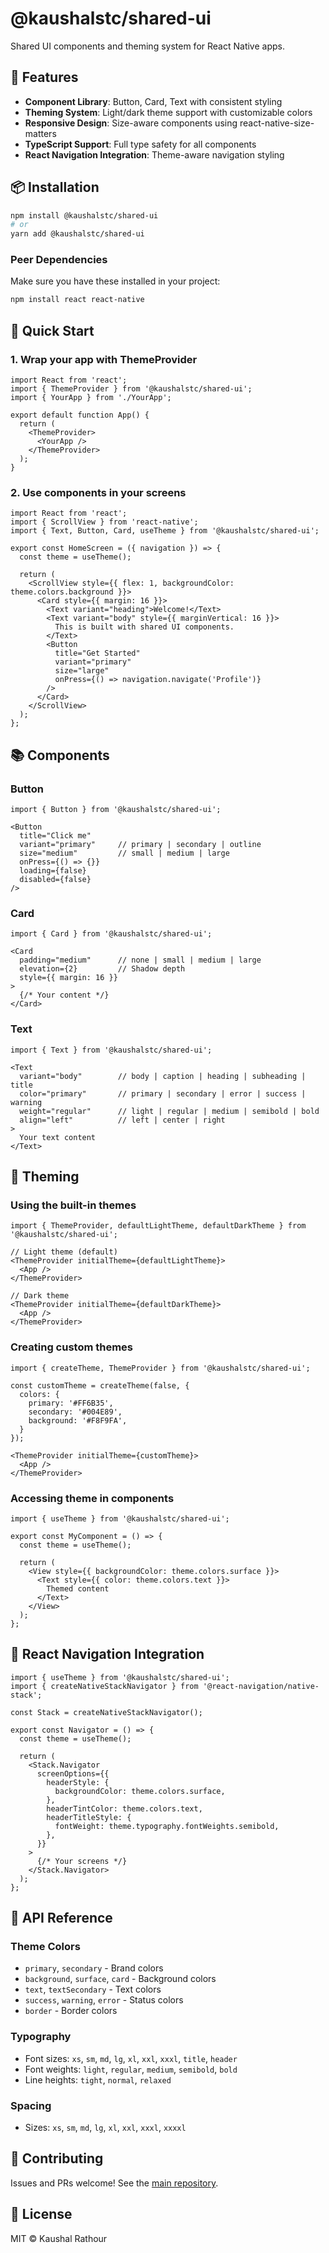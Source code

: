 # @kaushalstc/shared-ui

Shared UI components and theming system for React Native apps.

## 🎨 Features

- **Component Library**: Button, Card, Text with consistent styling
- **Theming System**: Light/dark theme support with customizable colors
- **Responsive Design**: Size-aware components using react-native-size-matters
- **TypeScript Support**: Full type safety for all components
- **React Navigation Integration**: Theme-aware navigation styling

## 📦 Installation

```bash
npm install @kaushalstc/shared-ui
# or
yarn add @kaushalstc/shared-ui
```

### Peer Dependencies

Make sure you have these installed in your project:

```bash
npm install react react-native
```

## 🚀 Quick Start

### 1. Wrap your app with ThemeProvider

```tsx
import React from 'react';
import { ThemeProvider } from '@kaushalstc/shared-ui';
import { YourApp } from './YourApp';

export default function App() {
  return (
    <ThemeProvider>
      <YourApp />
    </ThemeProvider>
  );
}
```

### 2. Use components in your screens

```tsx
import React from 'react';
import { ScrollView } from 'react-native';
import { Text, Button, Card, useTheme } from '@kaushalstc/shared-ui';

export const HomeScreen = ({ navigation }) => {
  const theme = useTheme();

  return (
    <ScrollView style={{ flex: 1, backgroundColor: theme.colors.background }}>
      <Card style={{ margin: 16 }}>
        <Text variant="heading">Welcome!</Text>
        <Text variant="body" style={{ marginVertical: 16 }}>
          This is built with shared UI components.
        </Text>
        <Button
          title="Get Started"
          variant="primary"
          size="large"
          onPress={() => navigation.navigate('Profile')}
        />
      </Card>
    </ScrollView>
  );
};
```

## 📚 Components

### Button

```tsx
import { Button } from '@kaushalstc/shared-ui';

<Button 
  title="Click me" 
  variant="primary"     // primary | secondary | outline
  size="medium"         // small | medium | large
  onPress={() => {}} 
  loading={false}
  disabled={false}
/>
```

### Card

```tsx
import { Card } from '@kaushalstc/shared-ui';

<Card 
  padding="medium"      // none | small | medium | large
  elevation={2}         // Shadow depth
  style={{ margin: 16 }}
>
  {/* Your content */}
</Card>
```

### Text

```tsx
import { Text } from '@kaushalstc/shared-ui';

<Text 
  variant="body"        // body | caption | heading | subheading | title
  color="primary"       // primary | secondary | error | success | warning
  weight="regular"      // light | regular | medium | semibold | bold
  align="left"          // left | center | right
>
  Your text content
</Text>
```

## 🎨 Theming

### Using the built-in themes

```tsx
import { ThemeProvider, defaultLightTheme, defaultDarkTheme } from '@kaushalstc/shared-ui';

// Light theme (default)
<ThemeProvider initialTheme={defaultLightTheme}>
  <App />
</ThemeProvider>

// Dark theme
<ThemeProvider initialTheme={defaultDarkTheme}>
  <App />
</ThemeProvider>
```

### Creating custom themes

```tsx
import { createTheme, ThemeProvider } from '@kaushalstc/shared-ui';

const customTheme = createTheme(false, {
  colors: {
    primary: '#FF6B35',
    secondary: '#004E89',
    background: '#F8F9FA',
  }
});

<ThemeProvider initialTheme={customTheme}>
  <App />
</ThemeProvider>
```

### Accessing theme in components

```tsx
import { useTheme } from '@kaushalstc/shared-ui';

export const MyComponent = () => {
  const theme = useTheme();
  
  return (
    <View style={{ backgroundColor: theme.colors.surface }}>
      <Text style={{ color: theme.colors.text }}>
        Themed content
      </Text>
    </View>
  );
};
```

## 🔄 React Navigation Integration

```tsx
import { useTheme } from '@kaushalstc/shared-ui';
import { createNativeStackNavigator } from '@react-navigation/native-stack';

const Stack = createNativeStackNavigator();

export const Navigator = () => {
  const theme = useTheme();
  
  return (
    <Stack.Navigator
      screenOptions={{
        headerStyle: {
          backgroundColor: theme.colors.surface,
        },
        headerTintColor: theme.colors.text,
        headerTitleStyle: {
          fontWeight: theme.typography.fontWeights.semibold,
        },
      }}
    >
      {/* Your screens */}
    </Stack.Navigator>
  );
};
```

## 📖 API Reference

### Theme Colors
- `primary`, `secondary` - Brand colors
- `background`, `surface`, `card` - Background colors
- `text`, `textSecondary` - Text colors
- `success`, `warning`, `error` - Status colors
- `border` - Border colors

### Typography
- Font sizes: `xs`, `sm`, `md`, `lg`, `xl`, `xxl`, `xxxl`, `title`, `header`
- Font weights: `light`, `regular`, `medium`, `semibold`, `bold`
- Line heights: `tight`, `normal`, `relaxed`

### Spacing
- Sizes: `xs`, `sm`, `md`, `lg`, `xl`, `xxl`, `xxxl`, `xxxxl`

## 🤝 Contributing

Issues and PRs welcome! See the [main repository](https://github.com/kaushalSTC/rnative-workspace).

## 📄 License

MIT © Kaushal Rathour
